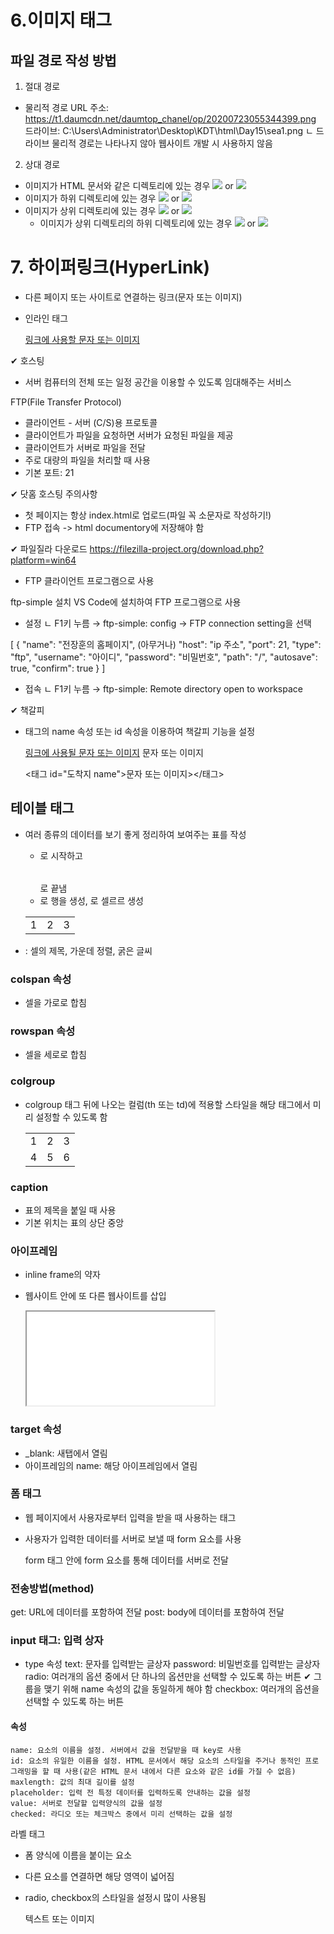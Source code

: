 # 6.이미지 태그
## 파일 경로 작성 방법
1. 절대 경로
- 물리적 경로
    URL 주소: https://t1.daumcdn.net/daumtop_chanel/op/20200723055344399.png 
    드라이브: C:\Users\Administrator\Desktop\KDT\html\Day15\sea1.png 
    ㄴ 드라이브 물리적 경로는 나타나지 않아 웹사이트 개발 시 사용하지 않음

2. 상대 경로
- 이미지가 HTML 문서와 같은 디렉토리에 있는 경우
    <img src='파일명'> or <img src='./파일명'>
- 이미지가 하위 디렉토리에 있는 경우
    <img src='디렉토리명/파일명'> or <img src='./디렉토리명/파일명'>
- 이미지가 상위 디렉토리에 있는 경우
    <img src='../파일명'> or <img src='./../파일명'>
    - 이미지가 상위 디렉토리의 하위 디렉토리에 있는 경우
    <img src='../디렉토리명/파일명'> or <img src='./../디렉토리명/파일명'>

# 7. 하이퍼링크(HyperLink)
- 다른 페이지 또는 사이트로 연결하는 링크(문자 또는 이미지)
- 인라인 태그

    <a href='이동할 사이트 또는 문서의 경로'>링크에 사용할 문자 또는 이미지</a>

✔ 호스팅
- 서버 컴퓨터의 전체 또는 일정 공간을 이용할 수 있도록 임대해주는 서비스

FTP(File Transfer Protocol)
- 클라이언트 - 서버 (C/S)용 프로토콜
- 클라이언트가 파일을 요청하면 서버가 요청된 파일을 제공
- 클라이언트가 서버로 파일을 전달
- 주로 대량의 파일을 처리할 때 사용
- 기본 포트: 21

✔ 닷홈 호스팅 주의사항
- 첫 페이지는 항상 index.html로 업로드(파일 꼭 소문자로 작성하기!)
- FTP 접속 -> html documentory에 저장해야 함

✔ 파일질라 다운로드
https://filezilla-project.org/download.php?platform=win64
- FTP 클라이언트 프로그램으로 사용

ftp-simple 설치
VS Code에 설치하여 FTP 프로그램으로 사용
- 설정
ㄴ F1키 누름 → ftp-simple: config → FTP connection setting을 선택

[
	{
		"name": "전장훈의 홈페이지", (아무거나)
		"host": "ip 주소",
		"port": 21,
		"type": "ftp",
		"username": "아이디",
		"password": "비밀번호",
		"path": "/",
		"autosave": true,
		"confirm": true
	}
]

- 접속
ㄴ F1키 누름 → ftp-simple: Remote directory open to workspace


✔ 책갈피
* <a> 태그의 name 속성 또는 id 속성을 이용하여 책갈피 기능을 설정

	<a href="#도착지에 쓰일 name">링크에 사용될 문자 또는 이미지</a>
	<a name="도착지 name">문자 또는 이미지</a>

	<태그 id="도착지 name">문자 또는 이미지></태그>

## 테이블 태그
* 여러 종류의 데이터를 보기 좋게 정리하여 보여주는 표를 작성
	* <table>로 시작하고 </table>로 끝냄
	* <tr>로 행을 생성, <td>로 셀르르 생성

	<table>
		<tr>
			<td>1</td>
			<td>2</td>
			<td>3</td>
		</tr>
	</table>
* <th>: 셀의 제목, 가운데 정렬, 굵은 글씨

### colspan 속성
* 셀을 가로로 합침
	<td colspan='합칠 열의 개수'>

### rowspan 속성
* 셀을 세로로 합침
	<td rowspan='합칠 행의 개수'>

### colgroup
* colgroup 태그 뒤에 나오는 컬럼(th 또는 td)에 적용할 스타일을 해당 태그에서 미리 설정할 수 있도록 함

	<table>
		<colgroup>
			<col style="css문법1">
			<col style="css문법2">
			<col style="css문법3">
		</colgroup>
        <tr>
            <td>1</td> <!-- css문법1 적용 -->
            <td>2</td> <!-- css문법2 적용 -->
            <td>3</td> <!-- css문법3 적용 -->
        </tr>
        <tr>
            <td>4</td> <!-- css문법1 적용 -->
            <td>5</td> <!-- css문법2 적용 -->
            <td>6</td> <!-- css문법3 적용 -->
        </tr>
    </table>

### caption
* 표의 제목을 붙일 때 사용
* 기본 위치는 표의 상단 중앙

### 아이프레임
* inline frame의 약자
* 웹사이트 안에 또 다른 웹사이트를 삽입

	<iframe src='삽입할 페이지의 주소 또는 문서 위치' style='크기를 설정할 css 코드'></iframe>

### target 속성
* _blank: 새탭에서 열림
* 아이프레임의 name: 해당 아이프레임에서 열림

### 폼 태그
- 웹 페이지에서 사용자로부터 입력을 받을 때 사용하는 태그
- 사용자가 입력한 데이터를 서버로 보낼 때 form 요소를 사용

	<form action='서버에게 전달할 파일 위치' method='전송방법'>
		form 태그 안에 form 요소를 통해 데이터를 서버로 전달
	</form>

### 전송방법(method)
get: URL에 데이터를 포함하여 전달
post: body에 데이터를 포함하여 전달

### input 태그: 입력 상자
* type 속성
	text: 문자를 입력받는 글상자
	password: 비밀번호를 입력받는 글상자
	radio: 여러개의 옵션 중에서 단 하나의 옵션만을 선택할 수 있도록 하는 버튼
	✔ 그룹을 맺기 위해 name 속성의 값을 동일하게 해야 함
	checkbox: 여러개의 옵션을 선택할 수 있도록 하는 버튼

#### 속성
	name: 요소의 이름을 설정. 서버에서 값을 전달받을 때 key로 사용
	id: 요소의 유일한 이름을 설정. HTML 문서에서 해당 요소의 스타일을 주거나 동적인 프로그래밍을 할 때 사용(같은 HTML 문서 내에서 다른 요소와 같은 id를 가질 수 없음)
	maxlength: 값의 최대 길이를 설정
	placeholder: 입력 전 특정 데이터를 입력하도록 안내하는 값을 설정
	value: 서버로 전달할 입력양식의 값을 설정
	checked: 라디오 또는 체크박스 중에서 미리 선택하는 값을 설정

라벨 태그
* 폼 양식에 이름을 붙이는 요소
* 다른 요소를 연결하면 해당 영역이 넓어짐
* radio, checkbox의 스타일을 설정시 많이 사용됨

	<label for="요소의 id">텍스트 또는 이미지 </label>